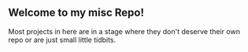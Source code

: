 ## Welcome to my misc Repo! ##
Most projects in here are in a stage where they don't deserve their own repo or are just small little tidbits. 
